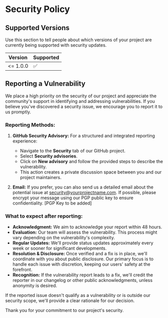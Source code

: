 # Security Policy

## Supported Versions

Use this section to tell people about which versions of your project are
currently being supported with security updates.

| Version  | Supported          |
| -------  | ------------------ |
| <= 1.0.0 | :white_check_mark: |


## Reporting a Vulnerability

We place a high priority on the security of our project and appreciate the community's support in identifying and addressing vulnerabilities. If you believe you've discovered a security issue, we encourage you to report it to us promptly.

### Reporting Methods:

1. **GitHub Security Advisory:** For a structured and integrated reporting experience:
   - Navigate to the **Security** tab of our GitHub project.
   - Select **Security advisories**.
   - Click on **New advisory** and follow the provided steps to describe the vulnerability.
   - This action creates a private discussion space between you and our project maintainers.

2. **Email:** If you prefer, you can also send us a detailed email about the potential issue at [security@yourprojectname.com](mailto:security@yourprojectname.com). If possible, please encrypt your message using our PGP public key to ensure confidentiality. [PGP Key to be added]

### What to expect after reporting:

- **Acknowledgment:** We aim to acknowledge your report within 48 hours.
- **Evaluation:** Our team will assess the vulnerability. This process might vary depending on the vulnerability's complexity.
- **Regular Updates:** We'll provide status updates approximately every week or sooner for significant developments.
- **Resolution & Disclosure:** Once verified and a fix is in place, we'll coordinate with you about public disclosure. Our primary focus is to handle each issue with discretion, keeping our users' safety at the forefront.
- **Recognition:** If the vulnerability report leads to a fix, we'll credit the reporter in our changelog or other public acknowledgments, unless anonymity is desired.

If the reported issue doesn't qualify as a vulnerability or is outside our security scope, we'll provide a clear rationale for our decision.

Thank you for your commitment to our project's security.
